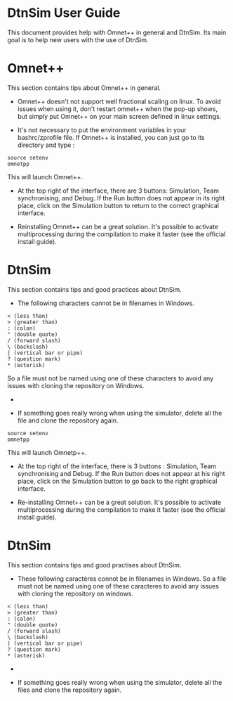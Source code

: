 # DtnSim User Guide
This document provides help with Omnet++ in general and DtnSim. Its main goal is to help new users with the use of DtnSim.

# Omnet++
This section contains tips about Omnet++ in general.

+ Omnet++ doesn't not support well fractional scaling on linux. To avoid issues when using it, don't restart omnet++ when the pop-up shows, but simply put Omnet++ on your main screen defined in linux settings.

+ It's not necessary to put the environment variables in your bashrc/zprofile file. If Omnet++ is installed, you can just go to its directory and type :
```
source setenv
omnetpp
```
This will launch Omnet++.

+ At the top right of the interface, there are 3 buttons: Simulation, Team synchronising, and Debug. If the Run button does not appear in its right place, click on the Simulation button to return to the correct graphical interface.

+ Reinstalling Omnet++ can be a great solution. It's possible to activate multiprocessing during the compilation to make it faster (see the official install guide).

# DtnSim
This section contains tips and good practices about DtnSim.

+ The following characters cannot be in filenames in Windows. 
```
< (less than)
> (greater than)
: (colon)
" (double quote)
/ (forward slash)
\ (backslash)
| (vertical bar or pipe)
? (question mark)
* (asterisk)
```
So a file must not be named using one of these characters to avoid any issues with cloning the repository on Windows.

+ 

+ If something goes really wrong when using the simulator, delete all the file and clone the repository again.
```
source setenv
omnetpp
```
This will launch Omnetp++.

+ At the top right of the interface, there is 3 buttons : Simulation, Team synchronising and Debug. If the Run button does not appear at his right place, click on the Simulation button to go back to the right graphical interface.

+ Re-installing Omnet++ can be a great solution. It's possible to activate multiprocessing during the compilation to make it faster (see the official install guide).


# DtnSim
This section contains tips and good practises about DtnSim.

+ These following caractères connot be in filenames in Windows. So a file must not be named using one of these caracteres to avoid any issues with cloning the repository on windows.
```
< (less than)
> (greater than)
: (colon)
" (double quote)
/ (forward slash)
\ (backslash)
| (vertical bar or pipe)
? (question mark)
* (asterisk)
```

+ 

+ If something goes really wrong when using the simulator, delete all the files and clone the repository again.